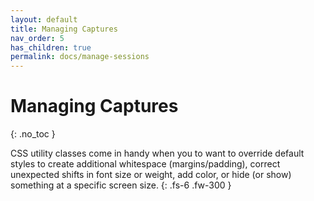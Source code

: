 ```yaml
---
layout: default
title: Managing Captures
nav_order: 5
has_children: true
permalink: docs/manage-sessions
---
```


# Managing Captures
{: .no_toc }

CSS utility classes come in handy when you to want to override default styles to create additional whitespace (margins/padding), correct unexpected shifts in font size or weight, add color, or hide (or show) something at a specific screen size.
{: .fs-6 .fw-300 }
